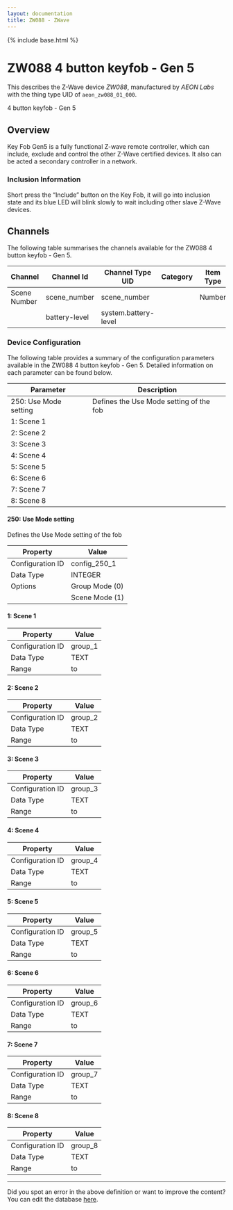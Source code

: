 ```yaml
---
layout: documentation
title: ZW088 - ZWave
---
```


{% include base.html %}

# ZW088 4 button keyfob - Gen 5

This describes the Z-Wave device *ZW088*, manufactured by *AEON Labs* with the thing type UID of ```aeon_zw088_01_000```. 

4 button keyfob - Gen 5  


## Overview 

Key Fob Gen5 is a fully functional Z-wave remote controller, which can include, exclude and control the other Z-Wave certified devices. It also can be acted a secondary controller in a network.

  


### Inclusion Information 

Short press the “Include” button on the Key Fob, it will go into inclusion state and its blue LED will blink slowly to wait including other slave Z-Wave devices.


## Channels
The following table summarises the channels available for the ZW088 4 button keyfob - Gen 5.

| Channel | Channel Id | Channel Type UID | Category | Item Type |
|---------|------------|------------------|----------|-----------|
| Scene Number | scene_number | scene_number |  | Number |
|  | battery-level | system.battery-level |  |  |


### Device Configuration
The following table provides a summary of the configuration parameters available in the ZW088 4 button keyfob - Gen 5.
Detailed information on each parameter can be found below.

| Parameter   | Description |
|-------------|-------------|
| 250: Use Mode setting | Defines the Use Mode setting of the fob |
| 1: Scene 1 |  |
| 2: Scene 2 |  |
| 3: Scene 3 |  |
| 4: Scene 4 |  |
| 5: Scene 5 |  |
| 6: Scene 6 |  |
| 7: Scene 7 |  |
| 8: Scene 8 |  |


#### 250: Use Mode setting

Defines the Use Mode setting of the fob


| Property         | Value    |
|------------------|----------|
| Configuration ID | config_250_1 |
| Data Type        | INTEGER || Default Value | 0 |
| Options | Group Mode (0) |
|  | Scene Mode (1) |


#### 1: Scene 1


| Property         | Value    |
|------------------|----------|
| Configuration ID | group_1 |
| Data Type        | TEXT |
| Range |  to  |


#### 2: Scene 2


| Property         | Value    |
|------------------|----------|
| Configuration ID | group_2 |
| Data Type        | TEXT |
| Range |  to  |


#### 3: Scene 3


| Property         | Value    |
|------------------|----------|
| Configuration ID | group_3 |
| Data Type        | TEXT |
| Range |  to  |


#### 4: Scene 4


| Property         | Value    |
|------------------|----------|
| Configuration ID | group_4 |
| Data Type        | TEXT |
| Range |  to  |


#### 5: Scene 5


| Property         | Value    |
|------------------|----------|
| Configuration ID | group_5 |
| Data Type        | TEXT |
| Range |  to  |


#### 6: Scene 6


| Property         | Value    |
|------------------|----------|
| Configuration ID | group_6 |
| Data Type        | TEXT |
| Range |  to  |


#### 7: Scene 7


| Property         | Value    |
|------------------|----------|
| Configuration ID | group_7 |
| Data Type        | TEXT |
| Range |  to  |


#### 8: Scene 8


| Property         | Value    |
|------------------|----------|
| Configuration ID | group_8 |
| Data Type        | TEXT |
| Range |  to  |


---

Did you spot an error in the above definition or want to improve the content?
You can edit the database [here](http://www.cd-jackson.com/index.php/zwave/zwave-device-database/zwave-device-list/devicesummary/87).
